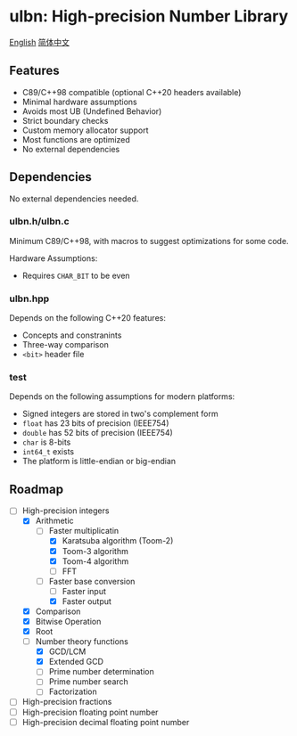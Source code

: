 # ulbn: High-precision Number Library

[English](./README.md) [简体中文](./README_zh_CN.md)

## Features

- C89/C++98 compatible (optional C++20 headers available)
- Minimal hardware assumptions
- Avoids most UB (Undefined Behavior)
- Strict boundary checks
- Custom memory allocator support
- Most functions are optimized
- No external dependencies

## Dependencies

No external dependencies needed.

### ulbn.h/ulbn.c

Minimum C89/C++98, with macros to suggest optimizations for some code.

Hardware Assumptions:

- Requires `CHAR_BIT` to be even

### ulbn.hpp

Depends on the following C++20 features:

- Concepts and constranints
- Three-way comparison
- `<bit>` header file

### test

Depends on the following assumptions for modern platforms:

- Signed integers are stored in two's complement form
- `float` has 23 bits of precision (IEEE754)
- `double` has 52 bits of precision (IEEE754)
- `char` is 8-bits
- `int64_t` exists
- The platform is little-endian or big-endian

## Roadmap

- [ ] High-precision integers
  - [x] Arithmetic
    - [ ] Faster multiplicatin
      - [x] Karatsuba algorithm (Toom-2)
      - [x] Toom-3 algorithm
      - [x] Toom-4 algorithm
      - [ ] FFT
    - [ ] Faster base conversion
      - [ ] Faster input
      - [x] Faster output
  - [x] Comparison
  - [x] Bitwise Operation
  - [x] Root
  - [ ] Number theory functions
    - [x] GCD/LCM
    - [x] Extended GCD
    - [ ] Prime number determination
    - [ ] Prime number search
    - [ ] Factorization
- [ ] High-precision fractions
- [ ] High-precision floating point number
- [ ] High-precision decimal floating point number